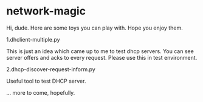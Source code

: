 # network-magic

Hi, dude.
Here are some toys you can play with.
Hope you enjoy them.

1.dhclient-multiple.py
 
This is just an idea which came up to me to test dhcp servers.
You can see server offers and acks to every request.
Please use this in test environment.

2.dhcp-discover-request-inform.py

Useful tool to test DHCP server.

... more to come, hopefully.
